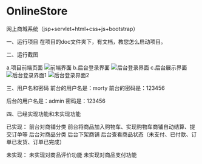 # OnlineStore
网上商城系统（jsp+servlet+html+css+js+bootstrap）

一、运行项目
在项目的doc文件夹下，有文档，教您怎么启动项目。

二、运行截图

a.项目前端页面
![前端界面](https://github.com/wonderfulMorty/OnlineStore/blob/master/run_img/Snipaste_2019-12-26_12-17-42.png?raw=true)
b.后台登录界面
![后台登录界面](https://github.com/wonderfulMorty/OnlineStore/blob/master/run_img/Snipaste_2019-12-26_12-18-58.png?raw=true)
c.后台展示界面
![后台登录界面1](https://github.com/wonderfulMorty/OnlineStore/blob/master/run_img/Snipaste_2019-12-26_12-19-13.png?raw=true)
![后台登录界面2](https://github.com/wonderfulMorty/OnlineStore/blob/master/run_img/Snipaste_2019-12-26_12-19-54.png?raw=true)

三、用户名和密码
前台的用户名是：morty
前台的密码是：123456

后台的用户名是：admin
密码是：123456

四、已经实现功能和未实现功能

已实现：
前台对商铺分类
前台将商品加入购物车、实现购物车商铺自动结算、提交订单等
后台对商品分类
后台下架商铺
后台查看商品状态（未支付、已付款、订单已发货、订单已完成）

未实现：
未实现对商品评价功能
未实现对商品支付功能
